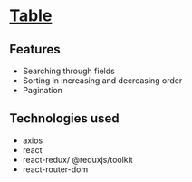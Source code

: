 # [Table](https://table-layout-eight.vercel.app)

## Features

- Searching through fields
- Sorting in increasing and decreasing order
- Pagination

## Technologies used

- axios
- react
- react-redux/ @reduxjs/toolkit
- react-router-dom

